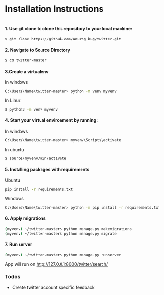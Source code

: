# Installation Instructions
#

#### 1.	Use git clone to clone this repository to your local machine: 
```sh 
$ git clone https://github.com/anurag-bug/twitter.git

```
#### 2. Navigate to Source Directory
```sh 
$ cd twitter-master
```

#### 3.Create a virtualenv
In windows
```sh
C:\Users\Name\twitter-master> python -m venv myvenv 
```
In Linux
```sh
$ python3 -m venv myvenv
```

#### 4. Start your virtual environment by running:
In windows
```sh
C:\Users\Name\twitter-master> myvenv\Scripts\activate
```
In ubuntu
```sh
$ source/myvenv/bin/activate
```
#### 5. Installing packages with requirements
Ubuntu
```sh
pip install -r requirements.txt
```
Windows
```sh
C:\Users\Name\twitter-master> python -m pip install -r requirements.txt
  ```
  
#### 6. Apply migrations
```sh
(myvenv) ~/twitter-master$ python manage.py makemigrations
(myvenv) ~/twitter-master$ python manage.py migrate
```
#### 7. Run server
```sh
(myvenv) ~/twitter-master$ python manage.py runserver
```
 App will run on http://127.0.0.1:8000/twitter/search/

### Todos

 - Create twitter account specific feedback
 
